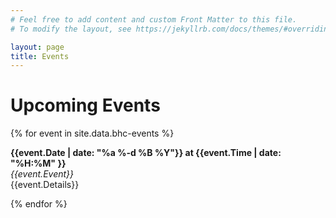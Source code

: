 ```yaml
---
# Feel free to add content and custom Front Matter to this file.
# To modify the layout, see https://jekyllrb.com/docs/themes/#overriding-theme-defaults

layout: page
title: Events
---
```


# Upcoming Events

{% for event in site.data.bhc-events %}
  <p>
    <b>{{event.Date | date: "%a %-d %B %Y"}} at {{event.Time | date: "%H:%M" }}</b><br/>
    <em>{{event.Event}} </em><br/>
    {{event.Details}}
  </p>
{% endfor %}
